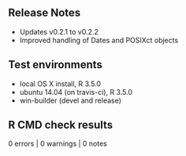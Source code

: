 
## Release Notes

* Updates v0.2.1 to v0.2.2
* Improved handling of Dates and POSIXct objects

## Test environments
* local OS X install, R 3.5.0
* ubuntu 14.04 (on travis-ci), R 3.5.0
* win-builder (devel and release)

## R CMD check results

0 errors | 0 warnings | 0 notes
